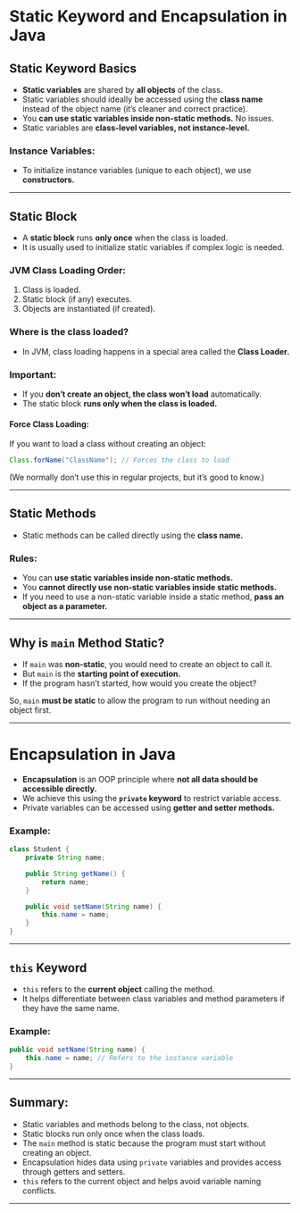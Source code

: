 # Static Keyword and Encapsulation in Java

## Static Keyword Basics

- **Static variables** are shared by **all objects** of the class.
- Static variables should ideally be accessed using the **class name** instead of the object name (it’s cleaner and correct practice).
- You **can use static variables inside non-static methods.** No issues.
- Static variables are **class-level variables, not instance-level.**

### Instance Variables:
- To initialize instance variables (unique to each object), we use **constructors.**

---

## Static Block

- A **static block** runs **only once** when the class is loaded.
- It is usually used to initialize static variables if complex logic is needed.

### JVM Class Loading Order:
1. Class is loaded.
2. Static block (if any) executes.
3. Objects are instantiated (if created).

### Where is the class loaded?
- In JVM, class loading happens in a special area called the **Class Loader.**

### Important:
- If you **don’t create an object, the class won’t load** automatically.
- The static block **runs only when the class is loaded.**

#### Force Class Loading:
If you want to load a class without creating an object:
```java
Class.forName("ClassName"); // Forces the class to load
```
(We normally don’t use this in regular projects, but it’s good to know.)

---

## Static Methods

- Static methods can be called directly using the **class name.**

### Rules:
- You can **use static variables inside non-static methods.**
- You **cannot directly use non-static variables inside static methods.**
- If you need to use a non-static variable inside a static method, **pass an object as a parameter.**

---

## Why is `main` Method Static?

- If `main` was **non-static**, you would need to create an object to call it.
- But `main` is the **starting point of execution.**
- If the program hasn’t started, how would you create the object?

So, `main` **must be static** to allow the program to run without needing an object first.

---

# Encapsulation in Java

- **Encapsulation** is an OOP principle where **not all data should be accessible directly.**
- We achieve this using the **`private` keyword** to restrict variable access.
- Private variables can be accessed using **getter and setter methods.**

### Example:
```java
class Student {
    private String name;

    public String getName() {
        return name;
    }

    public void setName(String name) {
        this.name = name;
    }
}
```

---

## `this` Keyword

- `this` refers to the **current object** calling the method.
- It helps differentiate between class variables and method parameters if they have the same name.

### Example:
```java
public void setName(String name) {
    this.name = name; // Refers to the instance variable
}
```

---

## Summary:
- Static variables and methods belong to the class, not objects.
- Static blocks run only once when the class loads.
- The `main` method is static because the program must start without creating an object.
- Encapsulation hides data using `private` variables and provides access through getters and setters.
- `this` refers to the current object and helps avoid variable naming conflicts.

---


